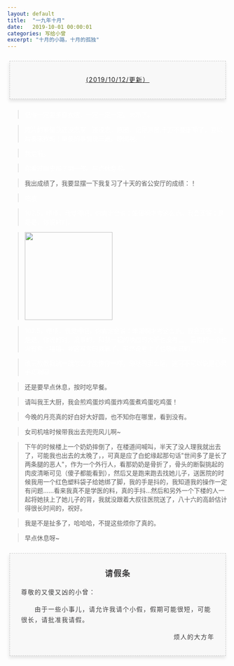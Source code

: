 ```yaml
---
layout: default
title:  "一九年十月"
date:   2019-10-01 00:00:01
categories: 写给小曾
excerpt: "十月的小路，十月的孤独"
---
```



<section style="margin: 20px 0px;">
    <section style="padding: 5px;box-sizing: border-box;">
        <section style="text-align: center;border-width: 1px;border-style: dashed;border-color: #cccccc;background: #f8f8f8;box-shadow: #e5e5e5 -1px 5px 7px;letter-spacing: 1.5px;padding: 1em;color: #3f3e3f;box-sizing: border-box;">
            <section style="text-align: justify;padding: 2px 0.8em;line-height: 1.75em;font-size: 14px;box-sizing: border-box;">
                <p style="text-align: center;">
                    <a href="">(2019/10/12/更新）</a>
                </p>
            </section>
        </section>
    </section>
</section>

> <font color="white">记得一定要多穿衣服，一定一定一定。太冷了。</font>

> <font color="white">照片的事情我还没忘啊，还没忘，原图，记得原图,千万不要删除了，我以后要来找的！重要的事情说三遍，原图啊。！</font>

> <font color="white">我走啦。</font>

> <font color="white">你看过画皮吗？第一部。早点休息啦。</font>

> 我出成绩了，我要显摆一下我复习了十天的省公安厅的成绩：！

> <font color="white">咳咳</font>

> <font color="white">102.5，啧啧，我觉得吧，你肯定会说：笨蛋啊才考这么点。我会回答：是是是，你说的对。</font>

> <img src="https://puui.qpic.cn/fans_admin/0/3_837323156_1570851079848/0" width="200">

> <font color="white">102.5，啧啧，我觉得吧，你肯定会说：笨蛋啊才考这么点。我会回答：是是是，你说的对。没事的，和我一起的陕西的大哥也没考上，云南的一个也没有考上嘻嘻，我这裸考的就算了。虽然说考上了也要面试的。</font>

> <font color="white">改天教教我跳一跳怎么才能像你一样，蹦哒的那么远。这可不可以说是心灵手巧啊😺</font>

> 还是要早点休息，按时吃早餐。

> 请叫我王大厨，我会煎鸡蛋炒鸡蛋炸鸡蛋煮鸡蛋吃鸡蛋！

> 今晚的月亮真的好白好大好圆，也不知你在哪里，看到没有。

> 女司机啥时候带我出去兜兜风儿啊~

> 下午的时候楼上一个奶奶摔倒了，在楼道间喊叫，半天了没人理我就出去了，可能我也出去的太晚了，，可真是应了白蛇缘起那句话"世间多了是长了两条腿的恶人"，作为一个外行人，看那奶奶是骨折了，骨头的断裂挑起的肉皮清晰可见（傻子都能看到），然后又是跑来跑去找她儿子，送医院的时候我用一个红色塑料袋子给她绑了脚，我的手是抖的，我知道我的操作一定有问题……看来我真不是学医的料，真的手抖...然后和另外一个下楼的人一起将她扶上了她儿子的背，我就没跟着大叔往医院送了，八十六的高龄估计得很长时间的，祝好。

> 我是不是扯多了，哈哈哈，不提这些烦你了真的。

> 早点休息呀~

<section style="margin: 20px 0px;">
    <section style="padding: 5px;box-sizing: border-box;">
        <section style="text-align: center;border-width: 1px;border-style: dashed;border-color: #cccccc;background: #f8f8f8;box-shadow: #e5e5e5 -1px 5px 7px;letter-spacing: 1.5px;padding: 1em;color: #3f3e3f;box-sizing: border-box;">
            <section style="padding: 2px 0.8em;line-height: 1.75em;font-size: 14px;box-sizing: border-box;">
                <p style="text-align: center; font-size: 18px">
                    <b>请假条</b>
                </p>
                <p style="text-align: left;">
                    尊敬的又傻又凶的小曾：
                </p>
                <p style="text-align: left;">
                    &emsp;&emsp;由于一些小事儿，请允许我请个小假，假期可能很短，可能很长，请批准我请假。
                </p>
                <p style="text-align: right;">
                    烦人的大方年
                </p>
            </section>
        </section>
    </section>
</section>
